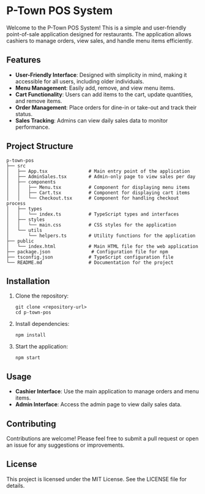 # P-Town POS System

Welcome to the P-Town POS System! This is a simple and user-friendly point-of-sale application designed for restaurants. The application allows cashiers to manage orders, view sales, and handle menu items efficiently.

## Features

- **User-Friendly Interface**: Designed with simplicity in mind, making it accessible for all users, including older individuals.
- **Menu Management**: Easily add, remove, and view menu items.
- **Cart Functionality**: Users can add items to the cart, update quantities, and remove items.
- **Order Management**: Place orders for dine-in or take-out and track their status.
- **Sales Tracking**: Admins can view daily sales data to monitor performance.

## Project Structure

```
p-town-pos
├── src
│   ├── App.tsx               # Main entry point of the application
│   ├── AdminSales.tsx        # Admin-only page to view sales per day
│   ├── components
│   │   ├── Menu.tsx          # Component for displaying menu items
│   │   ├── Cart.tsx          # Component for displaying cart items
│   │   └── Checkout.tsx      # Component for handling checkout process
│   ├── types
│   │   └── index.ts          # TypeScript types and interfaces
│   ├── styles
│   │   └── main.css          # CSS styles for the application
│   └── utils
│       └── helpers.ts        # Utility functions for the application
├── public
│   └── index.html            # Main HTML file for the web application
├── package.json               # Configuration file for npm
├── tsconfig.json             # TypeScript configuration file
└── README.md                 # Documentation for the project
```

## Installation

1. Clone the repository:
   ```
   git clone <repository-url>
   cd p-town-pos
   ```

2. Install dependencies:
   ```
   npm install
   ```

3. Start the application:
   ```
   npm start
   ```

## Usage

- **Cashier Interface**: Use the main application to manage orders and menu items.
- **Admin Interface**: Access the admin page to view daily sales data.

## Contributing

Contributions are welcome! Please feel free to submit a pull request or open an issue for any suggestions or improvements.

## License

This project is licensed under the MIT License. See the LICENSE file for details.